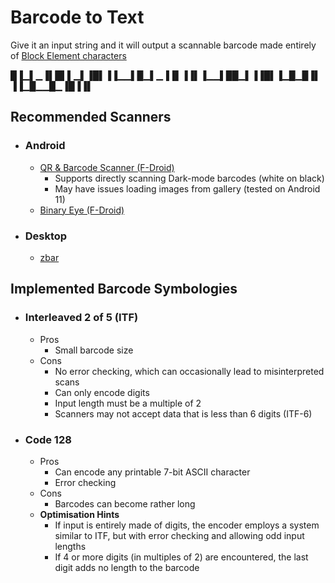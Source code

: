 # Barcode to Text
Give it an input string and it will output a scannable barcode made entirely of [Block Element characters](https://en.wikipedia.org/wiki/Block_Elements)

█▐▁▌▁▐▌█▌▌▁▌▐█▌▐▐▁▁▌█▁▌▁▐▐▌▐▐▌▐▁▁▌██▁▌▐▐█▌▐▁█▁█▐▌▐▐▁█▁▁█▁▐█▐▐▌

## Recommended Scanners
- ### Android
    - [QR & Barcode Scanner (F-Droid)](https://f-droid.org/en/packages/com.example.barcodescanner/)
        - Supports directly scanning Dark-mode barcodes (white on black)
        - May have issues loading images from gallery (tested on Android 11)
    - [Binary Eye (F-Droid)](https://f-droid.org/en/packages/de.markusfisch.android.binaryeye/)
- ### Desktop
    - [zbar](https://github.com/herbyme/zbar/tree/master)

## Implemented Barcode Symbologies
- ### Interleaved 2 of 5 (ITF)
    - Pros
        - Small barcode size
    - Cons
        - No error checking, which can occasionally lead to misinterpreted scans
        - Can only encode digits
        - Input length must be a multiple of 2
        - Scanners may not accept data that is less than 6 digits (ITF-6)
- ### Code 128
    - Pros
        - Can encode any printable 7-bit ASCII character
        - Error checking
    - Cons
        - Barcodes can become rather long
    - **Optimisation Hints**
        - If input is entirely made of digits, the encoder employs a system similar to ITF, but with error checking and allowing odd input lengths
        - If 4 or more digits (in multiples of 2) are encountered, the last digit adds no length to the barcode
